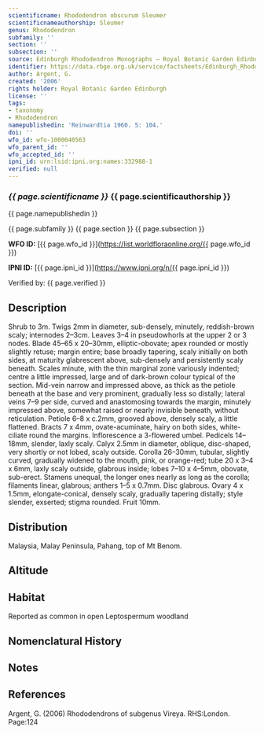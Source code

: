```yaml
---
scientificname: Rhododendron obscurum Sleumer
scientificnameauthorship: Sleumer
genus: Rhododendron
subfamily: ''
section: ''
subsection: ''
source: Edinburgh Rhododendron Monographs – Royal Botanic Garden Edinburgh
identifier: https://data.rbge.org.uk/service/factsheets/Edinburgh_Rhododendron_Monographs.xhtml
author: Argent, G.
created: '2006'
rights holder: Royal Botanic Garden Edinburgh
license: ''
tags:
- taxonomy
- Rhododendron
namepublishedin: 'Reinwardtia 1960. 5: 104.'
doi: ''
wfo_id: wfo-1000040563
wfo_parent_id: ''
wfo_accepted_id: ''
ipni_id: urn:lsid:ipni.org:names:332988-1
verified: null
---
```

### _{{ page.scientificname }}_ {{ page.scientificauthorship }}
 {{ page.namepublishedin }}

{{ page.subfamily }} {{ page.section }} {{ page.subsection }}

**WFO ID:** [{{ page.wfo_id }}](https://list.worldfloraonline.org/{{ page.wfo_id }})

**IPNI ID:** [{{ page.ipni_id }}](https://www.ipni.org/n/{{ page.ipni_id }})

Verified by: {{ page.verified }}



## Description
Shrub to 3m. Twigs 2mm in diameter, sub-densely, minutely, reddish-brown scaly; internodes 2–3cm. Leaves 3–4 in pseudowhorls at the upper 2 or 3 nodes. Blade 45–65 x 20–30mm, elliptic-obovate; apex rounded or mostly slightly retuse; margin entire; base broadly tapering, scaly initially on both sides, at maturity glabrescent above, sub-densely and persistently scaly beneath. Scales minute, with the thin marginal zone variously indented; centre a little impressed, large and of dark-brown colour typical of the section. Mid-vein narrow and impressed above, as thick as the petiole beneath at the base and very prominent, gradually less so distally; lateral veins 7–9 per side, curved and anastomosing towards the margin, minutely impressed above, somewhat raised or nearly invisible beneath, without reticulation. Petiole 6–8 x c.2mm, grooved above, densely scaly, a little flattened. Bracts 7 x 4mm, ovate-acuminate, hairy on both sides, white-ciliate round the margins. Inflorescence a 3-­flowered umbel. Pedicels 14–18mm, slender, laxly scaly. Calyx 2.5mm in diameter, oblique, disc-shaped, very shortly or not lobed, scaly outside. Corolla 26–30mm, tubular, slightly curved, gradually widened to the mouth, pink, or orange-red; tube 20 x 3–4 x 6mm, laxly scaly outside, glabrous inside; lobes 7–10 x 4–5mm, obovate, sub-erect. Stamens unequal, the longer ones nearly as long as the corolla; filaments linear, glabrous; anthers 1–5 x 0.7mm. Disc glabrous. Ovary 4 x 1.5mm, elongate-­conical, densely scaly, gradually tapering distally; style slender, exserted; stigma rounded. Fruit 10mm.

## Distribution
Malaysia, Malay Peninsula, Pahang, top of Mt Benom.

## Altitude


## Habitat
Reported as common in open Leptospermum woodland

## Nomenclatural History

                       
## Notes


## References

Argent, G. (2006) Rhododendrons of subgenus Vireya. RHS:London. Page:124
